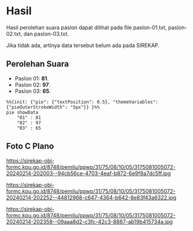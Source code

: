 # Hasil

Hasil perolehan suara paslon dapat dilihat pada file paslon-01.txt, paslon-02.txt, dan paslon-03.txt.

Jika tidak ada, artinya data tersebut belum ada pada SIREKAP.

## Perolehan Suara

 * Paslon 01: **81**.
 * Paslon 02: **97**.
 * Paslon 03: **65**.

```mermaid
%%{init: {"pie": {"textPosition": 0.5}, "themeVariables": {"pieOuterStrokeWidth": "5px"}} }%%
pie showData
    "01" : 81
    "02" : 97
    "03" : 65
```
## Foto C Plano

https://sirekap-obj-formc.kpu.go.id/8748/pemilu/ppwp/31/75/08/10/05/3175081005072-20240214-202003--94cb56ce-4703-4eaf-b872-6e9f8a7dc5ff.jpg

https://sirekap-obj-formc.kpu.go.id/8748/pemilu/ppwp/31/75/08/10/05/3175081005072-20240214-202252--44812968-c647-4364-b642-8e83f43a6322.jpg

https://sirekap-obj-formc.kpu.go.id/8748/pemilu/ppwp/31/75/08/10/05/3175081005072-20240214-202358--09aaa8d2-c3fc-42c3-8887-ab19b415734a.jpg
